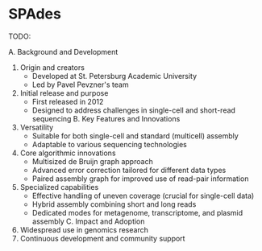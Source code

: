 # SPAdes

TODO:

A. Background and Development
   1. Origin and creators
      - Developed at St. Petersburg Academic University
      - Led by Pavel Pevzner's team
   2. Initial release and purpose
      - First released in 2012
      - Designed to address challenges in single-cell and short-read sequencing
B. Key Features and Innovations
   1. Versatility
      - Suitable for both single-cell and standard (multicell) assembly
      - Adaptable to various sequencing technologies
   2. Core algorithmic innovations
      - Multisized de Bruijn graph approach
      - Advanced error correction tailored for different data types
      - Paired assembly graph for improved use of read-pair information
   3. Specialized capabilities
      - Effective handling of uneven coverage (crucial for single-cell data)
      - Hybrid assembly combining short and long reads
      - Dedicated modes for metagenome, transcriptome, and plasmid assembly
C. Impact and Adoption
   1. Widespread use in genomics research
   2. Continuous development and community support


<!-- REFERENCES -->

[^bankevich2012spades]: Bankevich, A., Nurk, S., Antipov, D., Gurevich, A. A., Dvorkin, M., Kulikov, A. S., ... & Pevzner, P. A. (2012). SPAdes: a new genome assembly algorithm and its applications to single-cell sequencing. Journal of computational biology, 19(5), 455-477. DOI: [10.1089/cmb.2012.0021](https://doi.org/10.1089/cmb.2012.0021)
[^prjibelski2014exspander]: Prjibelski, A. D., Vasilinetc, I., Bankevich, A., Gurevich, A., Krivosheeva, T., Nurk, S., ... & Pevzner, P. A. (2014). ExSPAnder: a universal repeat resolver for DNA fragment assembly. Bioinformatics, 30(12), i293-i301. DOI: [10.1093/bioinformatics/btu266](https://doi.org/10.1093/bioinformatics/btu266)
